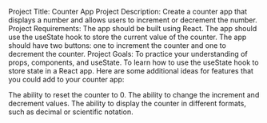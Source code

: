 Project Title: Counter App
Project Description: Create a counter app that displays a number and allows users to increment or decrement the number.
Project Requirements:
The app should be built using React.
The app should use the useState hook to store the current value of the counter.
The app should have two buttons: one to increment the counter and one to decrement the counter.
Project Goals:
To practice your understanding of props, components, and useState.
To learn how to use the useState hook to store state in a React app.
Here are some additional ideas for features that you could add to your counter app:

The ability to reset the counter to 0.
The ability to change the increment and decrement values.
The ability to display the counter in different formats, such as decimal or scientific notation.